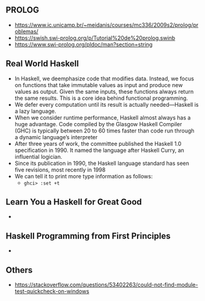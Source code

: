 ## PROLOG
- https://www.ic.unicamp.br/~meidanis/courses/mc336/2009s2/prolog/problemas/
- https://swish.swi-prolog.org/p/Tutorial%20de%20prolog.swinb
- https://www.swi-prolog.org/pldoc/man?section=string

## Real World Haskell
- In Haskell, we deemphasize code that modifies data. Instead, we focus on functions
that take immutable values as input and produce new values as output. Given the same
inputs, these functions always return the same results. This is a core idea behind functional programming.
- We defer every computation until its result is actually needed—Haskell is a lazy language.
- When we consider runtime performance, Haskell almost always has a huge advantage. Code compiled by the Glasgow Haskell Compiler (GHC) is typically between 20 to 60 times faster than code run through a dynamic language’s interpreter
- After three years of work, the committee published the Haskell 1.0 specification in 1990. It named the language after Haskell Curry, an influential logician.
- Since its publication in 1990, the Haskell language standard has seen five revisions, most recently in 1998
- We can tell it to print more type information as follows:
  - `ghci> :set +t`


## Learn You a Haskell for Great Good  
-

## Haskell Programming from First Principles
- 

## Others
- https://stackoverflow.com/questions/53402263/could-not-find-module-test-quickcheck-on-windows